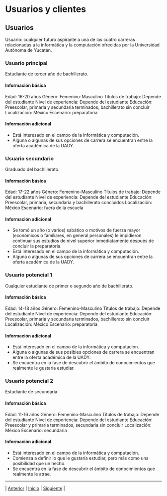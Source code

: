 # Usuarios y clientes

## Usuarios

Usuario: cualquier futuro aspirante a una de las cuatro carreras relacionadas a la informática y la computación ofrecidas por la Universidad Autónoma de Yucatán.  

### Usuario principal

Estudiante de tercer año de bachillerato. 

#### Información básica

Edad: 16-20 años
Género: Femenino-Masculino
Títulos de trabajo: Depende del estudiante
Nivel de experiencia: Depende del estudiante
Educación: Preescolar, primaria y secundaria terminados; bachillerato sin concluir
Localización: México
Escenario: preparatoria

#### Información adicional

- Está interesado en el campo de la informática y computación.
- Alguna o algunas de sus opciones de carrera se encuentran entre la oferta académica de la UADY.

### Usuario secundario

Graduado del bachillerato.  

#### Información básica

Edad: 17-22 años
Género: Femenino-Masculino
Títulos de trabajo: Depende del estudiante
Nivel de experiencia: Depende del estudiante
Educación: Preescolar, primaria, secundaria y bachillerato concluidos
Localización: México
Escenario: fuera de la escuela

#### Información adicional

- Se tomó un año (o varios) sabático o motivos de fuerza mayor (económicos o familiares, en general personales) le impidieron continuar sus estudios de nivel superior inmediatamente después de concluir la preparatoria.
- Está interesado en el campo de la informática y computación.
- Alguna o algunas de sus opciones de carrera se encuentran entre la oferta académica de la UADY.

### Usuario potencial 1

Cualquier estudiante de primer o segundo año de bachillerato.  

#### Información básica

Edad: 14-18 años
Género: Femenino-Masculino
Títulos de trabajo: Depende del estudiante
Nivel de experiencia: Depende del estudiante
Educación: Preescolar, primaria y secundaria terminados, bachillerato sin concluir
Localización: México
Escenario: preparatoria

#### Información adicional

- Está interesado en el campo de la informática y computación.
- Alguna o algunas de sus posibles opciones de carrera se encuentran entre la oferta académica de la UADY.
- Se encuentra en la fase de descubrir el ámbito de conocimientos que realmente le gustaría estudiar.

### Usuario potencial 2

Estudiante de secundaria.  

#### Información básica

Edad: 11-16 años
Género: Femenino-Masculino
Títulos de trabajo: Depende del estudiante
Nivel de experiencia: Depende del estudiante
Educación: Preescolar y primaria terminados, secundaria sin concluir
Localización: México
Escenario: secundaria

#### Información adicional

-	Está interesado en el campo de la informática y computación.
-	Comienza a definir lo que le gustaría estudiar, pero más como una posibilidad que un hecho.
-	Se encuentra en la fase de descubrir el ámbito de conocimientos que realmente le atrae.

***
| [Anterior](https://github.com/Geovanna-med/Enterate/blob/main/Documentos/Objetivos.md "Anterior") 
| [Inicio](https://github.com/Geovanna-med/Enterate "Inicio") 
| [Siguiente](https://github.com/Geovanna-med/Enterate/blob/main/Documentos/Requerimientos.md "Siguiente") |
